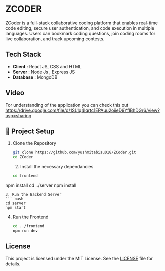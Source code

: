 # ZCODER

ZCoder is a full-stack collaborative coding platform that enables real-time code editing, secure user authentication, and code execution in multiple languages. Users can bookmark coding questions, join coding rooms for live collaboration, and track upcoming contests.



## Tech Stack

- **Client** : React JS, CSS and HTML
- **Server** : Node Js , Express JS
- **Database** : MongoDB

## Video
For understanding of the application you can check this out https://drive.google.com/file/d/1SL1q4Iqrtc1EPAuu2oijeD9YflBhDGr6/view?usp=sharing

## 🚀 Project Setup

1. Clone the Repository  
   ```bash
   git clone https://github.com/yushmitabisu018/ZCoder.git
   cd ZCoder
   ```

   2. Install the necessary dependancies
   ``` bash
   cd frontend
  npm install
  cd ../server
  npm install 
   ```
3. Run the Backend Server
   ``` bash
   cd server
   npm start
   ```
4. Run the Frontend
   ``` bash
   cd ../frontend
   npm run dev
   ```
## License
This project is licensed under the MIT License. See the [LICENSE](LICENSE) file for details.

   
   
